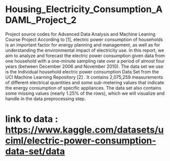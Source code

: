 # Housing_Electricity_Consumption_ADAML_Project_2
Project source codes for Advanced Data Analysis and Machine Leaning Course Project
According to [1], electric power consumption of households is an important factor for energy planning and management, as well as for understanding the environmental impact of electricity use. In this report, we aim to analyze and forecast the electric power consumption given data from one household with a one-minute sampling rate over a period of almost four years (between December 2006 and November 2010). The data set we use is the Individual household electric power consumption Data Set from the UCI Machine Learning Repository [2] . It contains 2,075,259 measurements of different electrical quantities and some sub-metering values that indicate the energy consumption of specific appliances. The data set also contains some missing values (nearly 1.25% of the rows), which we will visualize and handle in the data preprocessing step. 

# link to data : https://www.kaggle.com/datasets/uciml/electric-power-consumption-data-set/data
